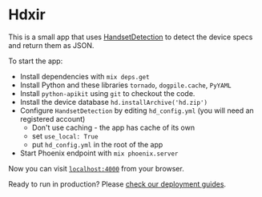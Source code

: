 # Hdxir


This is a small app that uses [HandsetDetection](https://github.com/HandsetDetection/python-apikit) to detect the device specs and return them as JSON. 

To start the app:

  * Install dependencies with `mix deps.get`
  * Install Python and these libraries `tornado`, `dogpile.cache`, `PyYAML`
  * Install `python-apikit` using `git` to checkout the code.
  * Install the device database `hd.installArchive('hd.zip')`
  * Configure `HandsetDetection` by editing `hd_config.yml` (you will need an registered account)
    * Don't use caching - the app has cache of its own
    * set `use_local: True`
    * put `hd_config.yml` in the root of the app 
  * Start Phoenix endpoint with `mix phoenix.server`

Now you can visit [`localhost:4000`](http://localhost:4000) from your browser.

Ready to run in production? Please [check our deployment guides](http://www.phoenixframework.org/docs/deployment).

